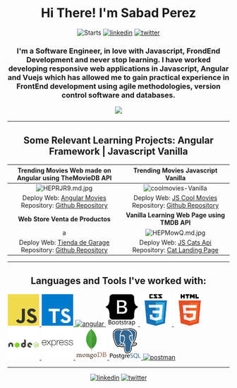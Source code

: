 <div align="right"> 

<!-- ![](https://media.tenor.com/pPKOYQpTO8AAAAAM/monkey-developer.gif) -->

</div>
<div align="center"> <h1> Hi There! I'm Sabad Perez </h1> 


![Starts](https://img.shields.io/github/stars/meistter/CoolMovies?style=social "Starts")   [![linkedin](https://img.shields.io/badge/LinkedIn-%2B1-blue "linkedin")](https://www.linkedin.com/in/sabadperez/ "linkedin")    [![twitter](https://img.shields.io/twitter/follow/josuep723?style=social "twitter")](https://twitter.com/Josuep723 "twitter") 

<h3>I'm a Software Engineer, in love with Javascript, FrondEnd Development and never stop learning. I have worked developing responsive web applications in Javascript, Angular and Vuejs which has allowed me to gain practical experience in FrontEnd development using agile methodologies, version control software and databases. 
</h3>
  
  ![](https://media.tenor.com/pPKOYQpTO8AAAAAM/monkey-developer.gif)
</div>


<hr>

<div align="center"> <h2>Some Relevant Learning Projects: Angular Framework | Javascript Vanilla </h2> </div>

| **Trending Movies Web made on Angular using TheMovieDB API** | **Trending Movies Javascript Vanilla** |
|:------------:|:------------:|
| <img width="400px" src="https://iili.io/HEPRJR9.md.jpg" alt="HEPRJR9.md.jpg" border="0">  | <img width="400px" src="https://i.ibb.co/qFp50pd/Screenshot-1.jpg" alt="coolmovies-Vanilla" border="0">  |
| Deploy Web: [Angular Movies](https://meistter.github.io/Angular-Movies/) Repository: [Github Repository](https://github.com/Meistter/Angular-Movies "Github Repository")  | Deploy Web: [JS Cool Movies](https://meistter.github.io/CoolMovies/#home "meistter.github.ip") Repository: [Github Repository](https://github.com/Meistter/CoolMovies/tree/Curso-3-Optimizacion "Github Repository")  |
| **Web Store Venta de Productos**  | **Vanilla Learning Web Page using TMDB API**  |
| a  | <img  width="400px" src="https://iili.io/HEPMowQ.md.jpg" alt="HEPMowQ.md.jpg" border="0">  |
| Deploy Web: [Tienda de Garage](https://meistter.github.io/Angular-tienda-de-productos/home) Repository: [Github Repository](https://github.com/Meistter/Angular-tienda-de-productos)  |  Deploy Web: [JS Cats Api](https://meistter.github.io/Consumo-De-Apis/ "meistter.github.ip") Repository: [Cat Landing Page](https://github.com/Meistter/Consumo-De-Apis "Github Repository")  |

<hr>

<h2 align="center">Languages and Tools I've worked with:</h2>
<p align="left"><a href="https://developer.mozilla.org/en-US/docs/Web/JavaScript" target="_blank" rel="noreferrer"> <img src="https://raw.githubusercontent.com/devicons/devicon/master/icons/javascript/javascript-original.svg" alt="javascript" width="73" height="73"/> </a><a href="https://www.typescriptlang.org/" target="_blank" rel="noreferrer"> <img src="https://raw.githubusercontent.com/devicons/devicon/master/icons/typescript/typescript-original.svg" alt="typescript" width="73" height="73"/> </a> <a href="https://angular.io" target="_blank" rel="noreferrer"> <img src="https://angular.io/assets/images/logos/angular/angular.svg" alt="angular" width="73" height="73"/> <a href="https://getbootstrap.com" target="_blank" rel="noreferrer"> <img src="https://raw.githubusercontent.com/devicons/devicon/master/icons/bootstrap/bootstrap-plain-wordmark.svg" alt="bootstrap" width="73" height="73"/> </a> <a href="https://www.w3schools.com/css/" target="_blank" rel="noreferrer"> <img src="https://raw.githubusercontent.com/devicons/devicon/master/icons/css3/css3-original-wordmark.svg" alt="css3" width="73" height="73"/> <a href="https://www.w3.org/html/" target="_blank" rel="noreferrer"> <img src="https://raw.githubusercontent.com/devicons/devicon/master/icons/html5/html5-original-wordmark.svg" alt="html5" width="73" height="73"/> </a> <a href="https://nodejs.org" target="_blank" rel="noreferrer"> <img src="https://raw.githubusercontent.com/devicons/devicon/master/icons/nodejs/nodejs-original-wordmark.svg" alt="nodejs" width="73" height="73"/> </a> </a> <a href="https://expressjs.com" target="_blank" rel="noreferrer"> <img src="https://raw.githubusercontent.com/devicons/devicon/master/icons/express/express-original-wordmark.svg" alt="express" width="73" height="73"/> </a> <a href="https://www.mongodb.com/" target="_blank" rel="noreferrer"> <img src="https://raw.githubusercontent.com/devicons/devicon/master/icons/mongodb/mongodb-original-wordmark.svg" alt="mongodb" width="73" height="73"/> </a>  <a href="https://www.postgresql.org" target="_blank" rel="noreferrer"> <img src="https://raw.githubusercontent.com/devicons/devicon/master/icons/postgresql/postgresql-original-wordmark.svg" alt="postgresql" width="73" height="73"/> </a> <a href="https://postman.com" target="_blank" rel="noreferrer"> <img src="https://www.vectorlogo.zone/logos/getpostman/getpostman-icon.svg" alt="postman" width="73" height="73"/> </a>  </p>
  
<hr>

<div align="center">
  
[![linkedin](https://img.shields.io/badge/linkedin-0A66C2?style=for-the-badge&logo=linkedin&logoColor=white)](https://www.linkedin.com/in/sabadperez/)
[![twitter](https://img.shields.io/badge/twitter-1DA1F2?style=for-the-badge&logo=twitter&logoColor=white)](https://twitter.com/Josuep723)
</div>

